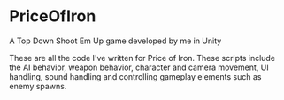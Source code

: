 # PriceOfIron
A Top Down Shoot Em Up game developed by me in Unity

These are all the code I've written for Price of Iron. 
These scripts include the AI behavior, weapon behavior, character and camera movement, UI handling, sound handling
and controlling gameplay elements such as enemy spawns.
